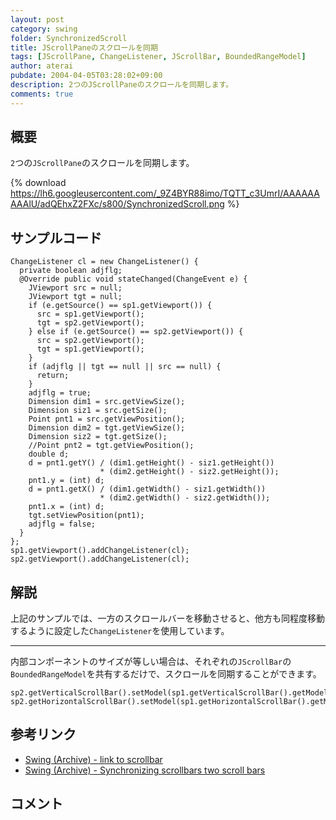 ```yaml
---
layout: post
category: swing
folder: SynchronizedScroll
title: JScrollPaneのスクロールを同期
tags: [JScrollPane, ChangeListener, JScrollBar, BoundedRangeModel]
author: aterai
pubdate: 2004-04-05T03:28:02+09:00
description: 2つのJScrollPaneのスクロールを同期します。
comments: true
---
```

## 概要
`2`つの`JScrollPane`のスクロールを同期します。

{% download https://lh6.googleusercontent.com/_9Z4BYR88imo/TQTT_c3UmrI/AAAAAAAAAlU/adQEhxZ2FXc/s800/SynchronizedScroll.png %}

## サンプルコード
<pre class="prettyprint"><code>ChangeListener cl = new ChangeListener() {
  private boolean adjflg;
  @Override public void stateChanged(ChangeEvent e) {
    JViewport src = null;
    JViewport tgt = null;
    if (e.getSource() == sp1.getViewport()) {
      src = sp1.getViewport();
      tgt = sp2.getViewport();
    } else if (e.getSource() == sp2.getViewport()) {
      src = sp2.getViewport();
      tgt = sp1.getViewport();
    }
    if (adjflg || tgt == null || src == null) {
      return;
    }
    adjflg = true;
    Dimension dim1 = src.getViewSize();
    Dimension siz1 = src.getSize();
    Point pnt1 = src.getViewPosition();
    Dimension dim2 = tgt.getViewSize();
    Dimension siz2 = tgt.getSize();
    //Point pnt2 = tgt.getViewPosition();
    double d;
    d = pnt1.getY() / (dim1.getHeight() - siz1.getHeight())
                    * (dim2.getHeight() - siz2.getHeight());
    pnt1.y = (int) d;
    d = pnt1.getX() / (dim1.getWidth() - siz1.getWidth())
                    * (dim2.getWidth() - siz2.getWidth());
    pnt1.x = (int) d;
    tgt.setViewPosition(pnt1);
    adjflg = false;
  }
};
sp1.getViewport().addChangeListener(cl);
sp2.getViewport().addChangeListener(cl);
</code></pre>

## 解説
上記のサンプルでは、一方のスクロールバーを移動させると、他方も同程度移動するように設定した`ChangeListener`を使用しています。

- - - -
内部コンポーネントのサイズが等しい場合は、それぞれの`JScrollBar`の`BoundedRangeModel`を共有するだけで、スクロールを同期することができます。

<pre class="prettyprint"><code>sp2.getVerticalScrollBar().setModel(sp1.getVerticalScrollBar().getModel());
sp2.getHorizontalScrollBar().setModel(sp1.getHorizontalScrollBar().getModel());
</code></pre>

## 参考リンク
- [Swing (Archive) - link to scrollbar](https://community.oracle.com/thread/1502596)
- [Swing (Archive) - Synchronizing scrollbars two scroll bars](https://community.oracle.com/thread/1484489)

<!-- dummy comment line for breaking list -->

## コメント
